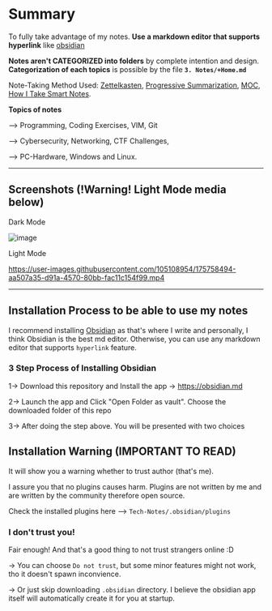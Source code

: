 # Summary
To fully take advantage of my notes. **Use a markdown editor that supports hyperlink** like [obsidian](https://obsidian.md)

**Notes aren't CATEGORIZED into folders** by complete intention and design. **Categorization of each topics** is possible by the file **`3. Notes/+Home.md`**

Note-Taking Method Used: [Zettelkasten](https://en.wikipedia.org/wiki/Zettelkasten), [Progressive Summarization](https://fortelabs.co/blog/series/ps/), [MOC](https://medium.com/@nickmilo22/in-what-ways-can-we-form-useful-relationships-between-notes-9b9ec46973c6), [How I Take Smart Notes](https://www.amazon.com/How-Take-Smart-Notes-Nonfiction/dp/1542866502).


**Topics of notes**

--> Programming, Coding Exercises, VIM, Git

--> Cybersecurity, Networking, CTF Challenges,

--> PC-Hardware, Windows and Linux.


---
## Screenshots (!Warning! Light Mode media below)

Dark Mode

![image](https://user-images.githubusercontent.com/105108954/175243737-ea656a29-7057-4a95-aff8-9feaa0b78d51.png)

Light Mode

https://user-images.githubusercontent.com/105108954/175758494-aa507a35-d91a-4570-80bb-fac11c154f99.mp4


---
## Installation Process to be able to use my notes

I recommend installing [Obsidian](https://obsidian.md) as that's where I write and personally, I think Obsidian is the best md editor. Otherwise, you can use any markdown editor that supports `hyperlink` feature.

### 3 Step Process of Installing Obsidian

1-> Download this repository and Install the app -> https://obsidian.md

2-> Launch the app and Click "Open Folder as vault". Choose the downloaded folder of this repo

3-> After doing the step above. You will be presented with two choices

## Installation Warning (IMPORTANT TO READ)

It will show you a warning whether to trust author (that's me). 

I assure you that no plugins causes harm. Plugins are not written by me and are written by the community therefore open source. 

Check the installed plugins here 
--> `Tech-Notes/.obsidian/plugins`

### I don't trust you!

Fair enough! And that's a good thing to not trust strangers online :D

-> You can choose `Do not trust`, but some minor features might not work, tho it doesn't spawn inconvience.

-> Or just skip downloading `.obsidian` directory. I believe the obsidian app itself will automatically create it for you at startup. 

